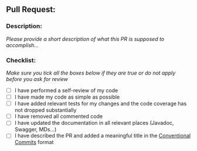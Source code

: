 ## Pull Request:

### Description:

_Please provide a short description of what this PR is supposed to accomplish..._

### Checklist:

_Make sure you tick all the boxes below if they are true or do not apply before you ask for review_

- [ ] I have performed a self-review of my code
- [ ] I have made my code as simple as possible
- [ ] I have added relevant tests for my changes and the code coverage has not dropped substantially
- [ ] I have removed all commented code
- [ ] I have updated the documentation in all relevant places (Javadoc, Swagger, MDs...)
- [ ] I have described the PR and added a meaningful title in the [Conventional Commits](https://www.conventionalcommits.org/en/v1.0.0/) format
